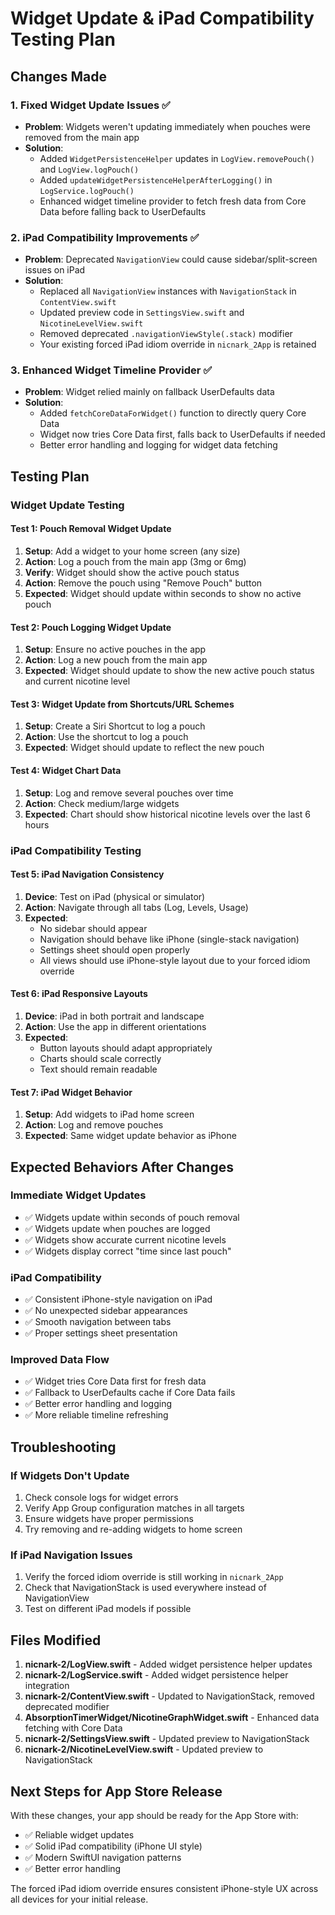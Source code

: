 # Widget Update & iPad Compatibility Testing Plan

## Changes Made

### 1. Fixed Widget Update Issues ✅
- **Problem**: Widgets weren't updating immediately when pouches were removed from the main app
- **Solution**: 
  - Added `WidgetPersistenceHelper` updates in `LogView.removePouch()` and `LogView.logPouch()`
  - Added `updateWidgetPersistenceHelperAfterLogging()` in `LogService.logPouch()`
  - Enhanced widget timeline provider to fetch fresh data from Core Data before falling back to UserDefaults

### 2. iPad Compatibility Improvements ✅
- **Problem**: Deprecated `NavigationView` could cause sidebar/split-screen issues on iPad
- **Solution**: 
  - Replaced all `NavigationView` instances with `NavigationStack` in `ContentView.swift`
  - Updated preview code in `SettingsView.swift` and `NicotineLevelView.swift`
  - Removed deprecated `.navigationViewStyle(.stack)` modifier
  - Your existing forced iPad idiom override in `nicnark_2App` is retained

### 3. Enhanced Widget Timeline Provider ✅
- **Problem**: Widget relied mainly on fallback UserDefaults data
- **Solution**:
  - Added `fetchCoreDataForWidget()` function to directly query Core Data
  - Widget now tries Core Data first, falls back to UserDefaults if needed
  - Better error handling and logging for widget data fetching

## Testing Plan

### Widget Update Testing

#### Test 1: Pouch Removal Widget Update
1. **Setup**: Add a widget to your home screen (any size)
2. **Action**: Log a pouch from the main app (3mg or 6mg)
3. **Verify**: Widget should show the active pouch status
4. **Action**: Remove the pouch using "Remove Pouch" button
5. **Expected**: Widget should update within seconds to show no active pouch

#### Test 2: Pouch Logging Widget Update
1. **Setup**: Ensure no active pouches in the app
2. **Action**: Log a new pouch from the main app
3. **Expected**: Widget should update to show the new active pouch status and current nicotine level

#### Test 3: Widget Update from Shortcuts/URL Schemes
1. **Setup**: Create a Siri Shortcut to log a pouch
2. **Action**: Use the shortcut to log a pouch
3. **Expected**: Widget should update to reflect the new pouch

#### Test 4: Widget Chart Data
1. **Setup**: Log and remove several pouches over time
2. **Action**: Check medium/large widgets
3. **Expected**: Chart should show historical nicotine levels over the last 6 hours

### iPad Compatibility Testing

#### Test 5: iPad Navigation Consistency
1. **Device**: Test on iPad (physical or simulator)
2. **Action**: Navigate through all tabs (Log, Levels, Usage)
3. **Expected**: 
   - No sidebar should appear
   - Navigation should behave like iPhone (single-stack navigation)
   - Settings sheet should open properly
   - All views should use iPhone-style layout due to your forced idiom override

#### Test 6: iPad Responsive Layouts
1. **Device**: iPad in both portrait and landscape
2. **Action**: Use the app in different orientations
3. **Expected**: 
   - Button layouts should adapt appropriately
   - Charts should scale correctly
   - Text should remain readable

#### Test 7: iPad Widget Behavior
1. **Setup**: Add widgets to iPad home screen
2. **Action**: Log and remove pouches
3. **Expected**: Same widget update behavior as iPhone

## Expected Behaviors After Changes

### Immediate Widget Updates
- ✅ Widgets update within seconds of pouch removal
- ✅ Widgets update when pouches are logged
- ✅ Widgets show accurate current nicotine levels
- ✅ Widgets display correct "time since last pouch"

### iPad Compatibility
- ✅ Consistent iPhone-style navigation on iPad
- ✅ No unexpected sidebar appearances
- ✅ Smooth navigation between tabs
- ✅ Proper settings sheet presentation

### Improved Data Flow
- ✅ Widget tries Core Data first for fresh data
- ✅ Fallback to UserDefaults cache if Core Data fails
- ✅ Better error handling and logging
- ✅ More reliable timeline refreshing

## Troubleshooting

### If Widgets Don't Update
1. Check console logs for widget errors
2. Verify App Group configuration matches in all targets
3. Ensure widgets have proper permissions
4. Try removing and re-adding widgets to home screen

### If iPad Navigation Issues
1. Verify the forced idiom override is still working in `nicnark_2App`
2. Check that NavigationStack is used everywhere instead of NavigationView
3. Test on different iPad models if possible

## Files Modified

1. **nicnark-2/LogView.swift** - Added widget persistence helper updates
2. **nicnark-2/LogService.swift** - Added widget persistence helper integration  
3. **nicnark-2/ContentView.swift** - Updated to NavigationStack, removed deprecated modifier
4. **AbsorptionTimerWidget/NicotineGraphWidget.swift** - Enhanced data fetching with Core Data
5. **nicnark-2/SettingsView.swift** - Updated preview to NavigationStack
6. **nicnark-2/NicotineLevelView.swift** - Updated preview to NavigationStack

## Next Steps for App Store Release

With these changes, your app should be ready for the App Store with:
- ✅ Reliable widget updates  
- ✅ Solid iPad compatibility (iPhone UI style)
- ✅ Modern SwiftUI navigation patterns
- ✅ Better error handling

The forced iPad idiom override ensures consistent iPhone-style UX across all devices for your initial release.
